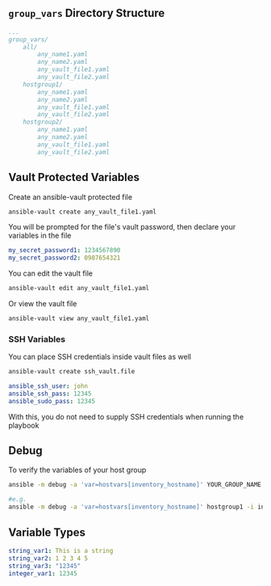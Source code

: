## `group_vars` Directory Structure
```yaml
...
group_vars/
    all/
        any_name1.yaml
        any_name2.yaml
        any_vault_file1.yaml
        any_vault_file2.yaml
    hostgroup1/
        any_name1.yaml
        any_name2.yaml
        any_vault_file1.yaml
        any_vault_file2.yaml
    hostgroup2/
        any_name1.yaml
        any_name2.yaml
        any_vault_file1.yaml
        any_vault_file2.yaml
```

## Vault Protected Variables
Create an ansible-vault protected file
```bash
ansible-vault create any_vault_file1.yaml
```
You will be prompted for the file's vault password, then declare your variables in the file
```yaml
my_secret_password1: 1234567890
my_secret_password2: 0987654321
```
You can edit the vault file
```bash
ansible-vault edit any_vault_file1.yaml
```
Or view the vault file
```bash
ansible-vault view any_vault_file1.yaml
```

### SSH Variables
You can place SSH credentials inside vault files as well
```bash
ansible-vault create ssh_vault.file
```
```yaml
ansible_ssh_user: john
ansible_ssh_pass: 12345
ansible_sudo_pass: 12345
```
With this, you do not need to supply SSH credentials when running the playbook

## Debug
To verify the variables of your host group
```bash
ansible -m debug -a 'var=hostvars[inventory_hostname]' YOUR_GROUP_NAME -i inventory.yaml --ask-vault-pass -k

#e.g.
ansible -m debug -a 'var=hostvars[inventory_hostname]' hostgroup1 -i inventory.yaml --ask-vault-pass -k
```

## Variable Types
```yaml
string_var1: This is a string
string_var2: 1 2 3 4 5
string_var3: "12345"
integer_var1: 12345

```
